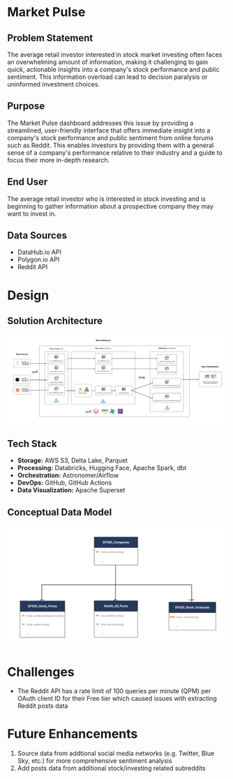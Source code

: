 # Market Pulse

## Problem Statement
The average retail investor interested in stock market investing often faces an overwhelming amount of information, making it challenging to gain quick, actionable insights into a company's stock performance and public sentiment. This information overload can lead to decision paralysis or uninformed investment choices. 

## Purpose
The Market Pulse dashboard addresses this issue by providing a streamlined, user-friendly interface that offers immediate insight into a company's stock performance and public sentiment from online forums such as Reddit. This enables investors by providing them with a general sense of a company's performance relative to their industry and a guide to focus their more in-depth research.

## End User
The average retail investor who is interested in stock investing and is beginning
to gather information about a prospective company they may want to invest in.

## Data Sources
- DataHub.io API
- Polygon.io API
- Reddit API

# Design

## Solution Architecture
![Solution Architecture Diagram](./docs/solution-architecture.png)

## Tech Stack
- **Storage:** AWS S3, Delta Lake, Parquet
- **Processing:** Databricks, Hugging Face, Apache Spark, dbt
- **Orchestration:** Astronomer/Airflow
- **DevOps:** GitHub, GitHub Actions
- **Data Visualization:** Apache Superset

## Conceptual Data Model
![Conceptual Data Model Diagra ](./docs/conceptual-data-model.png)

# Challenges
- The Reddit API has a rate limit of 100 queries per minute (QPM) per OAuth client ID for
their Free tier which caused issues with extracting Reddit posts data

# Future Enhancements
1. Source data from addtional social media networks (e.g. Twitter, Blue Sky, etc.) for more comprehensive sentiment analysis
2. Add posts data from additional stock/investing related subreddits
